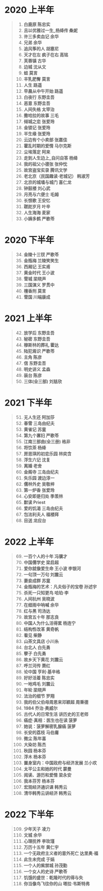 # 2020 上半年

> 1. **白鹿原  陈忠实**
> 2. **且以优雅过一生_杨绛传   桑妮**
> 3. **许三多卖血记  余华**
> 4. **兄弟  余华**
> 5. **追风筝的人  胡塞尼**
> 6.  **天才在左 疯子在右  高铭**
> 7.  **芙蓉镇  古华**
> 8. **边城  沈从文**
> 9. **蛙  莫言**
> 10. **丰乳肥臀  莫言**
> 11. **人生  路遥**
> 12. **早晨从中午开始  路遥**
> 13. **白夜行  东野圭吾**
> 14. **恶意  东野圭吾**
> 15. **人间失格  太宰治**
> 16. **撒哈拉的故事  三毛**
> 17. **倾城之恋  张爱玲**
> 18. **金锁记  张爱玲**
> 19. **半生缘  张爱玲**
> 20. **云边有个小卖部  张嘉佳**
> 21. **霍乱时期的爱情  马尔克斯**
> 22. **尘埃落定  阿来**
> 23. **走到人生边上_自问自答  杨绛**
> 24. **我的祖父小德张  张仲忱**
> 25. **故宫盗宝实录  腾讯文学**
> 26. **老北京（民国趣读·老城记）  韩淑芳**
> 27. **北京的城墙与城门   喜仁龙**
> 28. **钟鼓楼  刘心武**
> 29. **月亮与六便士 毛姆**
> 30. **长恨歌  王安忆**
> 31. **蹉跎岁月  叶辛**
> 32. **人生海海  麦家**
> 33. **小姨多鹤   严歌苓**

# 2020 下半年

> 34. **金陵十三钗  严歌苓**
> 35. **金瓶梅  兰陵笑笑生**
> 36. **西厢记  王实甫**
> 37. **黄金时代  王小波**
> 38. **雪城  梁晓声**
> 39. **三国演义  罗贯中**
> 40. **檀香刑  莫言**
> 41. **雪国  川端康成**

# 2021 上半年

> 42. **放学后  东野圭吾**
> 43. **秘密  东野圭吾**
> 44. **穆斯林的葬礼  霍达**
> 45. **陆犯焉识  严歌苓**
> 46. **主角  陈彦**
> 47. **信  东野圭吾**
> 48. **明史讲义  孟森**
> 49.  **装台  陈彦**
> 50. **三体(全三部)  刘慈欣**

# 2021 下半年

> 51. **无人生还  阿加莎**
> 52. **春雪  三岛由纪夫**
> 53. **黄雀记  苏童**
> 54. **第九个寡妇  严歌苓**
> 55. **江南三部曲(全三册)  格非**
> 56. **将饮茶  杨绛**
> 57. **房思琪的初恋乐园  林奕含**
> 58. **浮生六记  沈复**
> 59. **离婚  老舍**
> 60. **金阁寺  三岛由纪夫**
> 61. **失乐园  渡边淳一**
> 62. **儒林外史  吴敬梓**
> 63. **第一炉香  张爱玲**
> 64. **心安即是归处  季羡林**
> 65. **默读  Priest**
> 66. **爱的饥渴  三岛由纪夫**
> 67. **包法利夫人  福楼拜**
> 68. **目送  龙应台**

# 2022 上半年

> 69. **一百个人的十年  冯骥才**
> 70. **中国儒学史  梁启超**
> 71. **爱你就像爱生命  王小波 李银河**
> 72. **一句顶一万句  刘震云**
> 73. **妻妾成群  苏童**
> 74. **金瓶梅的艺术：凡夫俗子的宝卷  孙述宇**
> 75. **杀死一只知更鸟  哈珀·李**
> 76. **人间杭州  吴晓波**
> 77. **在细雨中呐喊  余华**
> 78. **红与黑  司汤达**
> 79. **故宫五十年  那志良**
> 80. **中国人为什么活得累  杨连宁**
> 81. **结构性改革  黄奇帆**
> 82. **看见  柴静**
> 83. **山茶文具店  小川糸**
> 84. **台北人  白先勇**
> 85. **孽子  白先勇**
> 86. **故乡天下黄花  刘震云**
> 87. **呼兰河传  萧红**
> 88. **论中国  亨利·基辛格**
> 89. **好好活着  陈忠实**
> 90. **一地鸡毛  刘震云**
> 91. **年轮  梁晓声**
> 92. **法治的细节  罗翔**
> 93. **我的伯父伯母周恩来邓颖超  周秉德**
> 94. **1984  乔治·奥威尔**
> 95. **古代人的日常生活  讲历史的王老师**
> 96. **癌症·真相：医生也在读  菠萝**
> 97. **她说：菠萝解密乳腺癌  菠萝**
> 98. **长安的荔枝  马伯庸**
> 98. **微尘  陈年喜**
> 98. **大染坊  陈杰**
> 98. **秋园  杨本芬**
> 98. **浮木  杨本芬**
> 98. **置身室内：中国政府与经济发展  兰小欢**
> 98. **太平公主和她的时代  蒙曼**
> 98. **阅读、游历和爱情  梁永安**
> 98. **我本芬芳  杨本芬**
> 98. **宏观经济通识课  韩秀云**
> 98. **清华韩秀云讲经济  韩秀云**

# 2022 下半年

> 109. **少年天子  凌力**
> 110. **文城  余华**
> 111. **心理抚养  李玫瑾**
> 112. **万历十五年  黄仁宇**
> 113. **一个无政府主义者的意外死亡  达里奥·福**
> 114. **此生未完成  于娟**
> 115. **一个人的紫禁城  孙茂勤**
> 116. **一个女人的史诗  严歌苓**
> 117. **饥饿的盛世：乾隆时代的得与失**
> 118. **你当像鸟飞往你的山 塔拉·韦斯特弗**
